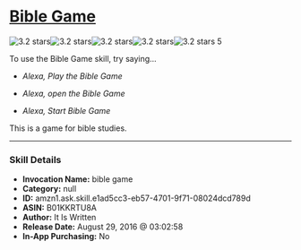 # [Bible Game](http://alexa.amazon.com/#skills/amzn1.ask.skill.e1ad5cc3-eb57-4701-9f71-08024dcd789d)
![3.2 stars](../../images/ic_star_black_18dp_1x.png)![3.2 stars](../../images/ic_star_black_18dp_1x.png)![3.2 stars](../../images/ic_star_black_18dp_1x.png)![3.2 stars](../../images/ic_star_half_black_18dp_1x.png)![3.2 stars](../../images/ic_star_border_black_18dp_1x.png) 5

To use the Bible Game skill, try saying...

* *Alexa, Play the Bible Game*

* *Alexa, open the Bible Game*

* *Alexa, Start Bible Game*

This is a game for bible studies.

***

### Skill Details

* **Invocation Name:** bible game
* **Category:** null
* **ID:** amzn1.ask.skill.e1ad5cc3-eb57-4701-9f71-08024dcd789d
* **ASIN:** B01KKRTU8A
* **Author:** It Is Written
* **Release Date:** August 29, 2016 @ 03:02:58
* **In-App Purchasing:** No
